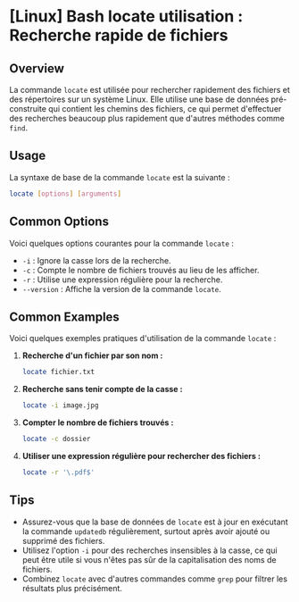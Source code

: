 # [Linux] Bash locate utilisation : Recherche rapide de fichiers

## Overview
La commande `locate` est utilisée pour rechercher rapidement des fichiers et des répertoires sur un système Linux. Elle utilise une base de données pré-construite qui contient les chemins des fichiers, ce qui permet d'effectuer des recherches beaucoup plus rapidement que d'autres méthodes comme `find`.

## Usage
La syntaxe de base de la commande `locate` est la suivante :

```bash
locate [options] [arguments]
```

## Common Options
Voici quelques options courantes pour la commande `locate` :

- `-i` : Ignore la casse lors de la recherche.
- `-c` : Compte le nombre de fichiers trouvés au lieu de les afficher.
- `-r` : Utilise une expression régulière pour la recherche.
- `--version` : Affiche la version de la commande `locate`.

## Common Examples
Voici quelques exemples pratiques d'utilisation de la commande `locate` :

1. **Recherche d'un fichier par son nom :**
   ```bash
   locate fichier.txt
   ```

2. **Recherche sans tenir compte de la casse :**
   ```bash
   locate -i image.jpg
   ```

3. **Compter le nombre de fichiers trouvés :**
   ```bash
   locate -c dossier
   ```

4. **Utiliser une expression régulière pour rechercher des fichiers :**
   ```bash
   locate -r '\.pdf$'
   ```

## Tips
- Assurez-vous que la base de données de `locate` est à jour en exécutant la commande `updatedb` régulièrement, surtout après avoir ajouté ou supprimé des fichiers.
- Utilisez l'option `-i` pour des recherches insensibles à la casse, ce qui peut être utile si vous n'êtes pas sûr de la capitalisation des noms de fichiers.
- Combinez `locate` avec d'autres commandes comme `grep` pour filtrer les résultats plus précisément.